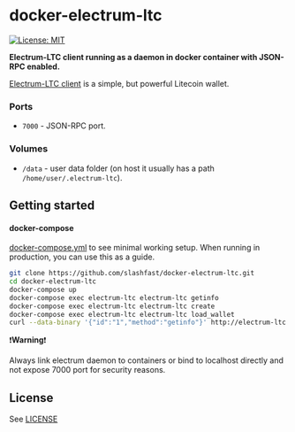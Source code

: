 # docker-electrum-ltc

[![License: MIT](https://img.shields.io/badge/License-MIT-black.svg)](https://opensource.org/licenses/MIT)


**Electrum-LTC client running as a daemon in docker container with JSON-RPC enabled.**

[Electrum-LTC client](https://electrum-ltc.org/) is a simple, but powerful Litecoin wallet.

### Ports

* `7000` - JSON-RPC port.

### Volumes

* `/data` - user data folder (on host it usually has a path ``/home/user/.electrum-ltc``).


## Getting started

#### docker-compose

[docker-compose.yml](https://github.com/slashfast/docker-electrum-ltc/blob/master/docker-compose.yml) to see minimal working setup. When running in production, you can use this as a guide.

```bash
git clone https://github.com/slashfast/docker-electrum-ltc.git
cd docker-electrum-ltc
docker-compose up
docker-compose exec electrum-ltc electrum-ltc getinfo
docker-compose exec electrum-ltc electrum-ltc create
docker-compose exec electrum-ltc electrum-ltc load_wallet
curl --data-binary '{"id":"1","method":"getinfo"}' http://electrum-ltc:changeme@localhost:7000
```

:exclamation:**Warning**:exclamation:

Always link electrum daemon to containers or bind to localhost directly and not expose 7000 port for security reasons.

## License

See [LICENSE](https://github.com/slashfast/docker-electrum-ltc/blob/master/LICENSE)
